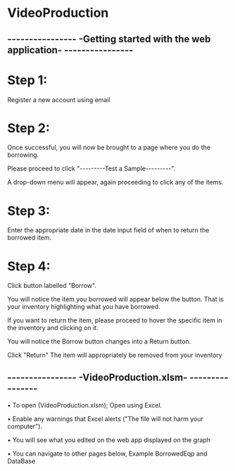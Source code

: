 #                                         VideoProduction

## ---------------- -Getting started with the web application- ---------------- 

# Step 1:
  Register a new account using email
  
# Step 2:
  Once successful, you will now be brought to a page where you do the borrowing. 
  
  Please proceed to click "---------Test a Sample---------".
  
  A drop-down menu will appear, again proceeding to click any of the items.
  

# Step 3:
  Enter the appropriate date in the date input field of when to return the borrowed item.
  

# Step 4:
  Click button labelled "Borrow".
  
  You will notice the item you borrowed will appear below the button. That is your inventory highlighting what you have borrowed.
  
  If you want to return the item, please proceed to hover the specific item in the inventory and clicking on it.
  
  You will notice the Borrow button changes into a Return button.
  
  Click "Return" The item will appropriately be removed from your inventory
  


## ---------------- -VideoProduction.xlsm- ---------------- 


• To open (VideoProduction.xlsm); Open using Excel.

• Enable any warnings that Excel alerts ("The file will not harm your computer").

• You will see what you edited on the web app displayed on the graph

• You can navigate to other pages below, Example BorrowedEqp and DataBase 
